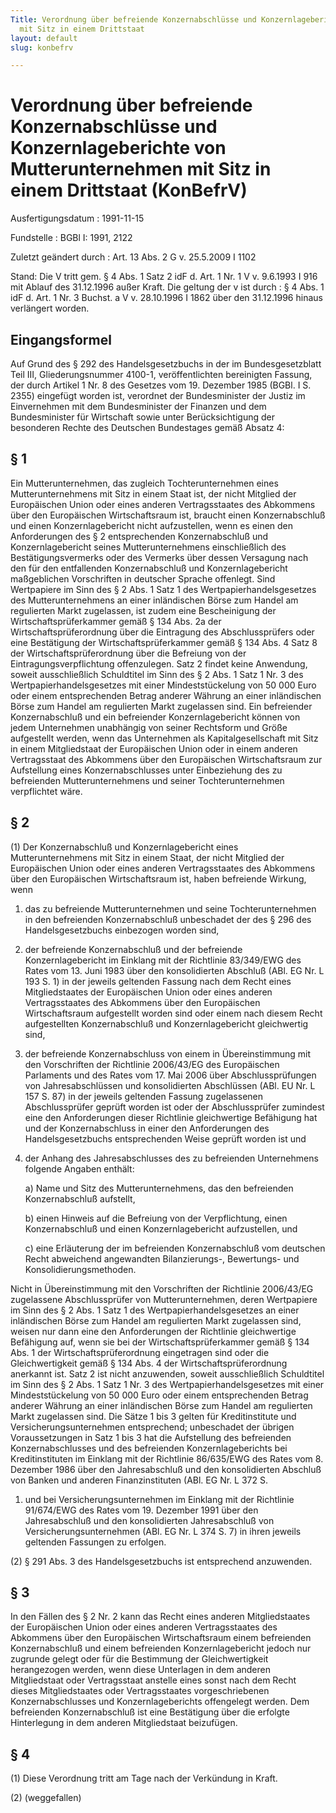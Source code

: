 ```yaml
---
Title: Verordnung über befreiende Konzernabschlüsse und Konzernlageberichte von Mutterunternehmen
  mit Sitz in einem Drittstaat
layout: default
slug: konbefrv

---
```


# Verordnung über befreiende Konzernabschlüsse und Konzernlageberichte von Mutterunternehmen mit Sitz in einem Drittstaat (KonBefrV)

Ausfertigungsdatum
:   1991-11-15

Fundstelle
:   BGBl I: 1991, 2122

Zuletzt geändert durch
:   Art. 13 Abs. 2 G v. 25.5.2009 I 1102

Stand: Die V tritt gem. § 4 Abs. 1 Satz 2 idF d. Art. 1 Nr. 1 V v. 9.6.1993 I 916 mit Ablauf des 31.12.1996 außer Kraft.
Die geltung der v ist durch
:   § 4 Abs. 1 idF d. Art. 1 Nr. 3 Buchst. a V v. 28.10.1996 I 1862 über den 31.12.1996 hinaus verlängert worden.


## Eingangsformel

Auf Grund des § 292 des Handelsgesetzbuchs in der im Bundesgesetzblatt
Teil III, Gliederungsnummer 4100-1, veröffentlichten bereinigten
Fassung, der durch Artikel 1 Nr. 8 des Gesetzes vom 19. Dezember 1985
(BGBl. I S. 2355) eingefügt worden ist, verordnet der Bundesminister
der Justiz im Einvernehmen mit dem Bundesminister der Finanzen und dem
Bundesminister für Wirtschaft sowie unter Berücksichtigung der
besonderen Rechte des Deutschen Bundestages gemäß Absatz 4:


## § 1

Ein Mutterunternehmen, das zugleich Tochterunternehmen eines
Mutterunternehmens mit Sitz in einem Staat ist, der nicht Mitglied der
Europäischen Union oder eines anderen Vertragsstaates des Abkommens
über den Europäischen Wirtschaftsraum ist, braucht einen
Konzernabschluß und einen Konzernlagebericht nicht aufzustellen, wenn
es einen den Anforderungen des § 2 entsprechenden Konzernabschluß und
Konzernlagebericht seines Mutterunternehmens einschließlich des
Bestätigungsvermerks oder des Vermerks über dessen Versagung nach den
für den entfallenden Konzernabschluß und Konzernlagebericht
maßgeblichen Vorschriften in deutscher Sprache offenlegt. Sind
Wertpapiere im Sinn des § 2 Abs. 1 Satz 1 des
Wertpapierhandelsgesetzes des Mutterunternehmens an einer inländischen
Börse zum Handel am regulierten Markt zugelassen, ist zudem eine
Bescheinigung der Wirtschaftsprüferkammer gemäß § 134 Abs. 2a der
Wirtschaftsprüferordnung über die Eintragung des Abschlussprüfers oder
eine Bestätigung der Wirtschaftsprüferkammer gemäß § 134 Abs. 4 Satz 8
der Wirtschaftsprüferordnung über die Befreiung von der
Eintragungsverpflichtung offenzulegen. Satz 2 findet keine Anwendung,
soweit ausschließlich Schuldtitel im Sinn des § 2 Abs. 1 Satz 1 Nr. 3
des Wertpapierhandelsgesetzes mit einer Mindeststückelung von 50 000
Euro oder einem entsprechenden Betrag anderer Währung an einer
inländischen Börse zum Handel am regulierten Markt zugelassen sind.
Ein befreiender Konzernabschluß und ein befreiender Konzernlagebericht
können von jedem Unternehmen unabhängig von seiner Rechtsform und
Größe aufgestellt werden, wenn das Unternehmen als Kapitalgesellschaft
mit Sitz in einem Mitgliedstaat der Europäischen Union oder in einem
anderen Vertragsstaat des Abkommens über den Europäischen
Wirtschaftsraum zur Aufstellung eines Konzernabschlusses unter
Einbeziehung des zu befreienden Mutterunternehmens und seiner
Tochterunternehmen verpflichtet wäre.


## § 2

(1) Der Konzernabschluß und Konzernlagebericht eines
Mutterunternehmens mit Sitz in einem Staat, der nicht Mitglied der
Europäischen Union oder eines anderen Vertragsstaates des Abkommens
über den Europäischen Wirtschaftsraum ist, haben befreiende Wirkung,
wenn

1.  das zu befreiende Mutterunternehmen und seine Tochterunternehmen in
    den befreienden Konzernabschluß unbeschadet der des § 296 des
    Handelsgesetzbuchs einbezogen worden sind,


2.  der befreiende Konzernabschluß und der befreiende Konzernlagebericht
    im Einklang mit der Richtlinie 83/349/EWG des Rates vom 13. Juni 1983
    über den konsolidierten Abschluß (ABl. EG Nr. L 193 S. 1) in der
    jeweils geltenden Fassung nach dem Recht eines Mitgliedstaates der
    Europäischen Union oder eines anderen Vertragsstaates des Abkommens
    über den Europäischen Wirtschaftsraum aufgestellt worden sind oder
    einem nach diesem Recht aufgestellten Konzernabschluß und
    Konzernlagebericht gleichwertig sind,


3.  der befreiende Konzernabschluss von einem in Übereinstimmung mit den
    Vorschriften der Richtlinie 2006/43/EG des Europäischen Parlaments und
    des Rates vom 17. Mai 2006 über Abschlussprüfungen von
    Jahresabschlüssen und konsolidierten Abschlüssen (ABl. EU Nr. L 157 S.
    87) in der jeweils geltenden Fassung zugelassenen Abschlussprüfer
    geprüft worden ist oder der Abschlussprüfer zumindest eine den
    Anforderungen dieser Richtlinie gleichwertige Befähigung hat und der
    Konzernabschluss in einer den Anforderungen des Handelsgesetzbuchs
    entsprechenden Weise geprüft worden ist und


4.  der Anhang des Jahresabschlusses des zu befreienden Unternehmens
    folgende Angaben enthält:

    a)  Name und Sitz des Mutterunternehmens, das den befreienden
        Konzernabschluß aufstellt,


    b)  einen Hinweis auf die Befreiung von der Verpflichtung, einen
        Konzernabschluß und einen Konzernlagebericht aufzustellen, und


    c)  eine Erläuterung der im befreienden Konzernabschluß vom deutschen
        Recht abweichend angewandten Bilanzierungs-, Bewertungs- und
        Konsolidierungsmethoden.






Nicht in Übereinstimmung mit den Vorschriften der Richtlinie
2006/43/EG zugelassene Abschlussprüfer von Mutterunternehmen, deren
Wertpapiere im Sinn des § 2 Abs. 1 Satz 1 des
Wertpapierhandelsgesetzes an einer inländischen Börse zum Handel am
regulierten Markt zugelassen sind, weisen nur dann eine den
Anforderungen der Richtlinie gleichwertige Befähigung auf, wenn sie
bei der Wirtschaftsprüferkammer gemäß § 134 Abs. 1 der
Wirtschaftsprüferordnung eingetragen sind oder die Gleichwertigkeit
gemäß § 134 Abs. 4 der Wirtschaftsprüferordnung anerkannt ist. Satz 2
ist nicht anzuwenden, soweit ausschließlich Schuldtitel im Sinn des §
2 Abs. 1 Satz 1 Nr. 3 des Wertpapierhandelsgesetzes mit einer
Mindeststückelung von 50 000 Euro oder einem entsprechenden Betrag
anderer Währung an einer inländischen Börse zum Handel am regulierten
Markt zugelassen sind. Die Sätze 1 bis 3 gelten für Kreditinstitute
und Versicherungsunternehmen entsprechend; unbeschadet der übrigen
Voraussetzungen in Satz 1 bis 3 hat die Aufstellung des befreienden
Konzernabschlusses und des befreienden Konzernlageberichts bei
Kreditinstituten im Einklang mit der Richtlinie 86/635/EWG des Rates
vom 8. Dezember 1986 über den Jahresabschluß und den konsolidierten
Abschluß von Banken und anderen Finanzinstituten (ABl. EG Nr. L 372 S.
1) und bei Versicherungsunternehmen im Einklang mit der Richtlinie
91/674/EWG des Rates vom 19. Dezember 1991 über den Jahresabschluß und
den konsolidierten Jahresabschluß von Versicherungsunternehmen (ABl.
EG Nr. L 374 S. 7) in ihren jeweils geltenden Fassungen zu erfolgen.

(2) § 291 Abs. 3 des Handelsgesetzbuchs ist entsprechend anzuwenden.


## § 3

In den Fällen des § 2 Nr. 2 kann das Recht eines anderen
Mitgliedstaates der Europäischen Union oder eines anderen
Vertragsstaates des Abkommens über den Europäischen Wirtschaftsraum
einem befreienden Konzernabschluß und einem befreienden
Konzernlagebericht jedoch nur zugrunde gelegt oder für die Bestimmung
der Gleichwertigkeit herangezogen werden, wenn diese Unterlagen in dem
anderen Mitgliedstaat oder Vertragsstaat anstelle eines sonst nach dem
Recht dieses Mitgliedstaates oder Vertragsstaates vorgeschriebenen
Konzernabschlusses und Konzernlageberichts offengelegt werden. Dem
befreienden Konzernabschluß ist eine Bestätigung über die erfolgte
Hinterlegung in dem anderen Mitgliedstaat beizufügen.


## § 4

(1) Diese Verordnung tritt am Tage nach der Verkündung in Kraft.

(2) (weggefallen)

